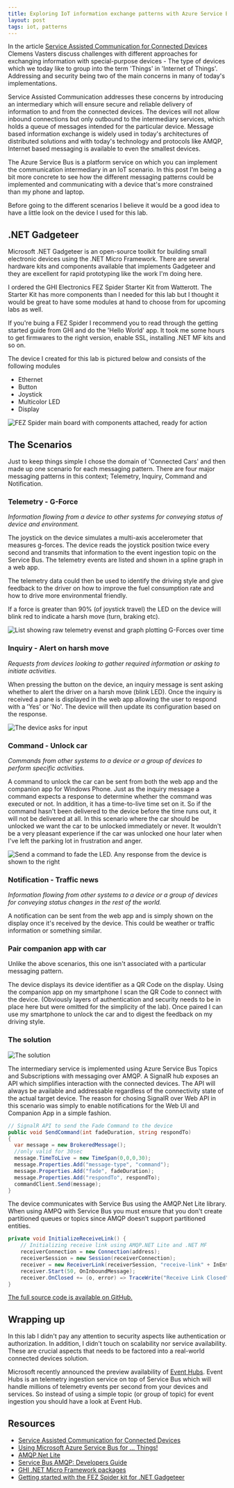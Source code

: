 ```yaml
---
title: Exploring IoT information exchange patterns with Azure Service Bus and Gadgeteer
layout: post
tags: iot, patterns
---
```

In the article [Service Assisted Communication for Connected Devices](http://blogs.msdn.com/b/clemensv/archive/2014/02/10/service-assisted-communication-for-connected-devices.aspx) Clemens Vasters discuss challenges with different approaches for exchanging information with special-purpose devices - The type of devices which we today like to group into the term 'Things' in 'Internet of Things'. Addressing and security being two of the main concerns in many of today's implementations.

Service Assisted Communication addresses these concerns by introducing an intermediary which will ensure secure and reliable delivery of information to and from the connected devices. The devices will not allow inbound connections but only outbound to the intermediary services, which holds a queue of messages intended for the particular device.
Message based information exchange is widely used in today's architectures of distributed solutions and with today's technology and protocols like AMQP, Internet based messaging is available to even the smallest devices.

The Azure Service Bus is a platform service on which you can implement the communication intermediary in an IoT scenario. In this post I'm being a bit more concrete to see how the different messaging patterns could be implemented and communicating with a device that's more constrained than my phone and laptop.

Before going to the different scenarios I believe it would be a good idea to have a little look on the device I used for this lab.

## .NET Gadgeteer
Microsoft .NET Gadgeteer is an open-source toolkit for building small electronic devices using the .NET Micro Framework. There are several hardware kits and components available that implements Gadgeteer and they are excellent for rapid prototyping like the work I'm doing here.

I ordered the GHI Electronics FEZ Spider Starter Kit from Watterott. The Starter Kit has more components than I needed for this lab but I thought it would be great to have some modules at hand to choose from for upcoming labs as well.

If you're buing a FEZ Spider I recommend you to read through the getting started guide from GHI and do the 'Hello World' app. It took me some hours to get firmwares to the right version,  enable SSL, installing .NET MF kits and so on.

The device I created for this lab is pictured below and consists of the following modules
* Ethernet
* Button
* Joystick
* Multicolor LED
* Display

![FEZ Spider main board with components attached, ready for action](/assets/iot-patterns-gadgeteer/device.jpg)

## The Scenarios
Just to keep things simple I chose the domain of 'Connected Cars' and then made up one scenario for each messaging pattern. There are four major messaging patterns in this context; Telemetry, Inquiry, Command and Notification.

### Telemetry - G-Force
*Information flowing from a device to other systems for conveying status of device and environment.*

The joystick on the device simulates a multi-axis accelerometer that measures g-forces. The device reads the joystick position twice every second and transmits that information to the event ingestion topic on the Service Bus. The telemetry events are listed and shown in a spline graph in a web app.

The telemetry data could then be used to identify the driving style and give feedback to the driver on how to improve the fuel consumption rate and how to drive more environmental friendly.

If a force is greater than 90% (of joystick travel) the LED on the device will blink red to indicate a harsh move (turn, braking etc).

![List showing raw telemetry evenst and graph plotting G-Forces over time](/assets/iot-patterns-gadgeteer/telemetry.jpg)

### Inquiry - Alert on harsh move
*Requests from devices looking to gather required information or asking to initiate activities.*

When pressing the button on the device, an inquiry message is sent asking whether to alert the driver on a harsh move (blink LED). Once the inquiry is received a pane is displayed in the web app allowing the user to respond with a 'Yes' or 'No'. The device will then update its configuration based on the response.

![The device asks for input](/assets/iot-patterns-gadgeteer/inquiry.jpg)

### Command - Unlock car
*Commands from other systems to a device or a group of devices to perform specific activities.*

A command to unlock the car can be sent from both the web app and the companion app for Windows Phone. Just as the inquiry message a command expects a response to determine whether the command was executed or not. In addition, it has a time-to-live time set on it. So if the command hasn't been delivered to the device before the time runs out, it will not be delivered at all. In this scenario where the car should be unlocked we want the car to be unlocked immediately or never. It wouldn't be a very pleasant experience if the car was unlocked one hour later when I've left the parking lot in frustration and anger.

![Send a command to fade the LED. Any response from the device is shown to the right](/assets/iot-patterns-gadgeteer/command.jpg)

### Notification - Traffic news
*Information flowing from other systems to a device or a group of devices for conveying status changes in the rest of the world.*

A notification can be sent from the web app and is simply shown on the display once it's received by the device. This could be weather or traffic information or something similar.

### Pair companion app with car
Unlike the above scenarios, this one isn't associated with a particular messaging pattern.

The device displays its device identifier as a QR Code on the display. Using the companion app on my smartphone I scan the QR Code to connect with the device. (Obviously layers of authentication and security needs to be in place here but were omitted for the simplicity of the lab). Once paired I can use my smartphone to unlock the car and to digest the feedback on my driving style.

### The solution
![The solution](/assets/iot-patterns-gadgeteer/solution.jpg)

The intermediary service is implemented using Azure Service Bus Topics and Subscriptions with messaging over AMQP. A SignalR hub exposes an API which simplifies interaction with the connected devices. The API will always be available and addressable regardless of the connectivity state of the actual target device. The reason for chosing SignalR over Web API in this scenario was simply to enable notifications for the Web UI and Companion App in a simple fashion.

```csharp
// SignalR API to send the Fade Command to the device
public void SendCommand(int fadeDuration, string respondTo)
{
  var message = new BrokeredMessage();
  //only valid for 30sec
  message.TimeToLive = new TimeSpan(0,0,0,30);
  message.Properties.Add("message-type", "command");
  message.Properties.Add("fade", fadeDuration);
  message.Properties.Add("respondTo", respondTo);
  commandClient.Send(message);
}
```

The device communicates with Service Bus using the AMQP.Net Lite library. When using AMPQ with Service Bus you must ensure that you don't create partitioned queues or topics since AMQP doesn't support partitioned entities.

```csharp
private void InitializeReceiveLink() {
	// Initializing receive link using AMQP.NET Lite and .NET MF
	receiverConnection = new Connection(address);
	receiverSession = new Session(receiverConnection);
	receiver = new ReceiverLink(receiverSession, "receive-link" + InEntity, InEntity);
	receiver.Start(50, OnInboundMessage);
	receiver.OnClosed += (o, error) => TraceWrite("Receive Link Closed", error);
}
```

[The full source code is available on GitHub.](https://github.com/christoferlof/IoTMessageExchangePatterns)

## Wrapping up
In this lab I didn't pay any attention to security aspects like authentication or authorization. In addition, I didn't touch on scalability nor service availability. These are crucial aspects that needs to be factored into a real-world connected devices solution.

Microsoft recently announced the preview availability of [Event Hubs](http://azure.microsoft.com/en-us/services/event-hubs/). Event Hubs is an telemetry ingestion service on top of Service Bus which will handle millions of telemetry events per second from your devices and services. So instead of using a simple topic (or group of topic) for event ingestion you should  have a look at Event Hub. 

## Resources

* [Service Assisted Communication for Connected Devices](http://blogs.msdn.com/b/clemensv/archive/2014/02/10/service-assisted-communication-for-connected-devices.aspx)
* [Using Microsoft Azure Service Bus for ... Things!](http://msdn.microsoft.com/en-us/magazine/jj133819.aspx)
* [AMQP.Net Lite](http://amqpnetlite.codeplex.com/)
* [Service Bus AMQP: Developers Guide](http://msdn.microsoft.com/en-us/library/jj841071.aspx)
* [GHI .NET Micro Framework packages](https://www.ghielectronics.com/support/netmf)
* [Getting started with the FEZ Spider kit for .NET Gadgeteer](http://www.ghielectronics.com/downloads/Gadgeteer/Mainboard/Spider/FEZSpider%20Starter%20Kit%20Guide.pdf)